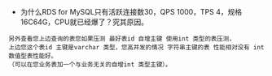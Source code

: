 - 为什么RDS for MySQL只有活跃连接数30，QPS 1000，TPS 4，规格16C64G，CPU就已经爆了？究其原因。
```wiki
另外查看您上边查询的表您如果压测 最好表id 自增主键 使用int 类型的表压测，
上边您这个表id 主键是varchar 类型，您高并发的情况 字符串主键的表 性能相对没有 int 数值型表性能好。
（可以在您业务表加一个与业务无关的自增int 类型主键）。
```
